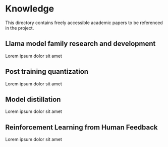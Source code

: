 # Knowledge 

This directory contains freely accessible academic papers to be referenced in the project.

## Llama model family research and development

Lorem ipsum dolor sit amet

## Post training quantization

Lorem ipsum dolor sit amet

## Model distillation

Lorem ipsum dolor sit amet

## Reinforcement Learning from Human Feedback

Lorem ipsum dolor sit amet